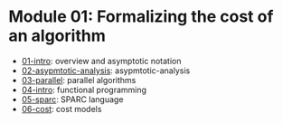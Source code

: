 # Module 01: Formalizing the cost of an algorithm

- [01-intro](01-intro): overview and asymptotic notation
- [02-asypmtotic-analysis](02-asypmtotic-analysis): asypmtotic-analysis
- [03-parallel](03-parallel): parallel algorithms
- [04-intro](04-functional): functional programming
- [05-sparc](05-sparc): SPARC language
- [06-cost](06-cost): cost models


